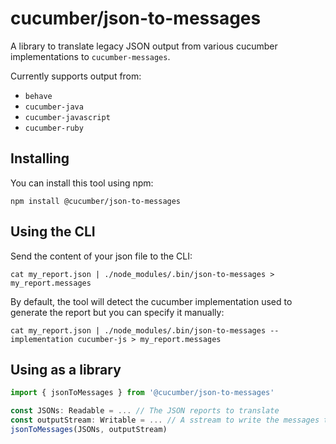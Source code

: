 # cucumber/json-to-messages

A library to translate legacy JSON output from various cucumber implementations to
`cucumber-messages`.

Currently supports output from:
 * `behave`
 * `cucumber-java`
 * `cucumber-javascript`
 * `cucumber-ruby`

## Installing

You can install this tool using npm:

```shell
npm install @cucumber/json-to-messages
```

## Using the CLI

Send the content of your json file to the CLI:

```shell
cat my_report.json | ./node_modules/.bin/json-to-messages > my_report.messages
```

By default, the tool will detect the cucumber implementation used to generate the report but you can specify it manually:

```shell
cat my_report.json | ./node_modules/.bin/json-to-messages --implementation cucumber-js > my_report.messages
```

## Using as a library

```typescript
import { jsonToMessages } from '@cucumber/json-to-messages'

const JSONs: Readable = ... // The JSON reports to translate
const outputStream: Writable = ... // A sstream to write the messages to
jsonToMessages(JSONs, outputStream)
```
